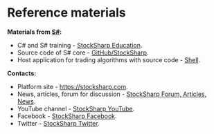 # Reference materials

**Materials from [S\#](StockSharpAbout.md):**

- C\# and S\# training \- [StockSharp Education](https://stocksharp.com/edu/). 
- Source code of S\# core \- [GitHub\/StockSharp](https://github.com/StockSharp/StockSharp). 
- Host application for trading algorithms with source code \- [Shell](https://stocksharp.com/products/shell/). 

**Contacts:**

- Platform site \- [https:\/\/stocksharp.com](https://stocksharp.com/). 
- News, articles, forum for discussion \- [StockSharp Forum, Articles, News](https://stocksharp.com/community/). 
- YouTube channel \- [StockSharp YouTube](https://youtube.com/user/StockSharp/). 
- Facebook \- [StockSharp Facebook](https://facebook.com/stocksharp). 
- Twitter \- [StockSharp Twitter](https://twitter.com/stocksharp). 
